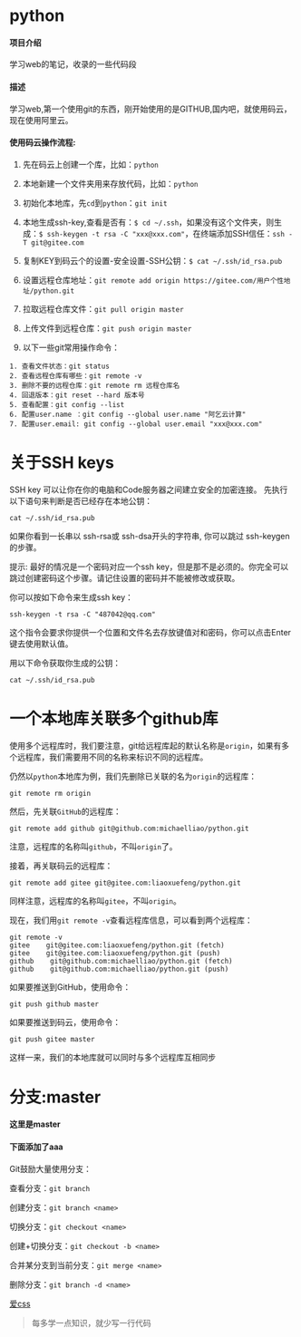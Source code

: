 # python

#### 项目介绍
学习web的笔记，收录的一些代码段

#### 描述
学习web,第一个使用git的东西，刚开始使用的是GITHUB,国内吧，就使用码云，现在使用阿里云。

#### 使用码云操作流程:
1. 先在码云上创建一个库，比如：`python`

2. 本地新建一个文件夹用来存放代码，比如：`python`

3. 初始化本地库，先`cd`到`python`：`git init`

4. 本地生成ssh-key,查看是否有：`$ cd ~/.ssh`，如果没有这个文件夹，则生成：`$ ssh-keygen -t rsa -C "xxx@xxx.com"`，在终端添加SSH信任：`ssh -T git@gitee.com`

5. 复制KEY到码云个的设置-安全设置-SSH公钥：`$ cat ~/.ssh/id_rsa.pub`

6. 设置远程仓库地址：`git remote add origin https://gitee.com/用户个性地址/python.git`

7. 拉取远程仓库文件：`git pull origin master`

8. 上传文件到远程仓库：`git push origin master`

9. 以下一些git常用操作命令：

```
1. 查看文件状态：git status
2. 查看远程仓库有哪些：git remote -v
3. 删除不要的远程仓库：git remote rm 远程仓库名
4. 回退版本：git reset --hard 版本号
5. 查看配置：git config --list
6. 配置user.name ：git config --global user.name "阿乞云计算"
7. 配置user.email: git config --global user.email "xxx@xxx.com"
```
# 关于SSH keys

SSH key 可以让你在你的电脑和Code服务器之间建立安全的加密连接。 先执行以下语句来判断是否已经存在本地公钥：

``` 
cat ~/.ssh/id_rsa.pub 
```

如果你看到一长串以 ssh-rsa或 ssh-dsa开头的字符串, 你可以跳过 ssh-keygen的步骤。

提示: 最好的情况是一个密码对应一个ssh key，但是那不是必须的。你完全可以跳过创建密码这个步骤。请记住设置的密码并不能被修改或获取。

你可以按如下命令来生成ssh key：

```
ssh-keygen -t rsa -C "487042@qq.com"
```

这个指令会要求你提供一个位置和文件名去存放键值对和密码，你可以点击Enter键去使用默认值。

用以下命令获取你生成的公钥：

```
cat ~/.ssh/id_rsa.pub
```
# 一个本地库关联多个github库

使用多个远程库时，我们要注意，git给远程库起的默认名称是`origin`，如果有多个远程库，我们需要用不同的名称来标识不同的远程库。

仍然以`python`本地库为例，我们先删除已关联的名为`origin`的远程库：

```
git remote rm origin
```

然后，先关联`GitHub`的远程库：

```
git remote add github git@github.com:michaelliao/python.git
```

注意，远程库的名称叫`github`，不叫`origin`了。

接着，再关联码云的远程库：

```
git remote add gitee git@gitee.com:liaoxuefeng/python.git
```

同样注意，远程库的名称叫`gitee`，不叫`origin`。

现在，我们用`git remote -v`查看远程库信息，可以看到两个远程库：

```
git remote -v
gitee    git@gitee.com:liaoxuefeng/python.git (fetch)
gitee    git@gitee.com:liaoxuefeng/python.git (push)
github    git@github.com:michaelliao/python.git (fetch)
github    git@github.com:michaelliao/python.git (push)
```

如果要推送到GitHub，使用命令：

```
git push github master
```

如果要推送到码云，使用命令：

```
git push gitee master
```

这样一来，我们的本地库就可以同时与多个远程库互相同步

# 分支:master
#### 这里是master
#### 下面添加了aaa
Git鼓励大量使用分支：

查看分支：`git branch`

创建分支：`git branch <name>`

切换分支：`git checkout <name>`

创建+切换分支：`git checkout -b <name>`

合并某分支到当前分支：`git merge <name>`

删除分支：`git branch -d <name>`

[爱css](https://icss.me)

> 每多学一点知识，就少写一行代码
